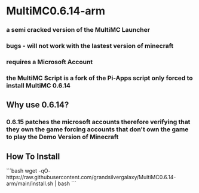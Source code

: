 <h1>MultiMC0.6.14-arm</h1>

<h3>a semi cracked version of the MultiMC Launcher</h3>
<h3>bugs - will not work with the lastest version of minecraft</h3>
<h3>requires a Microsoft Account</h3>
<h3> the MultiMC Script is a fork of the Pi-Apps script only forced to install MultiMC 0.6.14 </h3>
<h2> Why use 0.6.14? </h2>
<h3> 0.6.15 patches the microsoft accounts therefore verifying that they own the game forcing accounts that don't own the game to play the Demo Version of Minecraft </h3>

<h2> How To Install </h2>
```bash
wget -qO- https://raw.githubusercontent.com/grandsilvergalaxy/MultiMC0.6.14-arm/main/install.sh | bash
```
